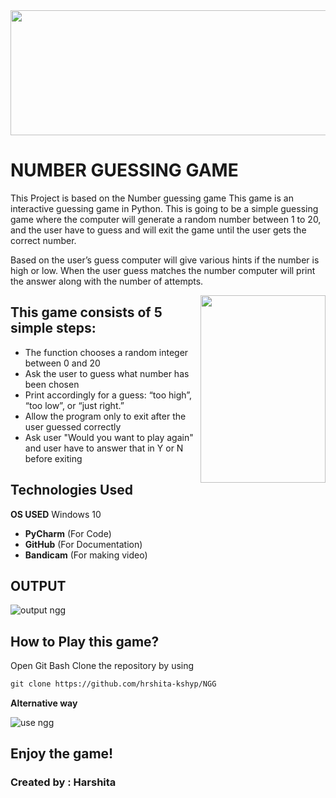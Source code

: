 
<img align="center" width="800" height="200" src="https://user-images.githubusercontent.com/85073963/123538183-36676280-d751-11eb-858c-b093736c8ef2.gif">  

# **NUMBER GUESSING GAME**   

 
This Project is based on the Number guessing game This game is an interactive guessing game in Python. This is going to be a simple guessing game where the computer will generate a random number between 1 to 20, and the user have to guess and will exit the game until the user gets the correct number.  


Based on the user’s guess computer will give various hints if the number is high or low. When the user guess matches the number computer will print the answer along with the number of attempts.

<img align="right" width="200" height="300" src="https://user-images.githubusercontent.com/85073963/123538124-d5d82580-d750-11eb-80d8-2aa5251279ad.gif">



 ## This game consists of 5 simple steps:


- The function chooses a random integer between 0 and 20
- Ask the user to guess what number has been chosen
- Print accordingly for a guess: “too high”, “too low”, or “just right.”
- Allow the program only to exit after the user guessed correctly
- Ask user "Would you want to play again" and user have to answer that in Y or N before exiting 
 
 ##  Technologies Used
  **OS USED** Windows 10
 - **PyCharm** (For Code)
 - **GitHub** (For Documentation)
 - **Bandicam** (For making video)
 
## **OUTPUT**
![output ngg](https://user-images.githubusercontent.com/85073963/122510756-bd1a9200-d023-11eb-8265-13d9dc5a8c3d.gif)

## How to Play this game?

Open Git Bash 
Clone the repository by using  
```html
git clone https://github.com/hrshita-kshyp/NGG  
```

**Alternative way**

![use ngg](https://user-images.githubusercontent.com/85073963/123510817-2db45500-d69b-11eb-9e1a-4c1edc4ce9d7.gif)

## **Enjoy the game!**

### Created by : Harshita

